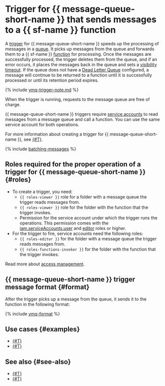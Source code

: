 # Trigger for {{ message-queue-short-name }} that sends messages to a {{ sf-name }} function

A [trigger](../trigger/) for {{ message-queue-short-name }} speeds up the processing of messages in a [queue](../../../message-queue/concepts/queue.md). It picks up messages from the queue and forwards them to a {{ sf-name }} [function](../function.md) for processing. Once the messages are successfully processed, the trigger deletes them from the queue, and if an error occurs, it places the messages back in the queue and sets a [visibility timeout](../../../message-queue/concepts/visibility-timeout.md). If the queue does not have a [Dead Letter Queue](../../../message-queue/concepts/dlq.md) configured, a message will continue to be returned to a function until it is successfully processed or until its retention period expires.

{% include [ymq-trigger-note.md](../../../_includes/functions/ymq-trigger-note.md) %}

When the trigger is running, requests to the message queue are free of charge.

{{ message-queue-short-name }} triggers require [service accounts](../../../iam/concepts/users/service-accounts.md) to read messages from a message queue and call a function. You can use the same service account for both operations.

For more information about creating a trigger for {{ message-queue-short-name }}, see [{#T}](../../operations/trigger/ymq-trigger-create.md).

{% include [batching-messages](../../../_includes/functions/batching-messages.md) %}

## Roles required for the proper operation of a trigger for {{ message-queue-short-name }} {#roles}

* To create a trigger, you need: 
    * `{{ roles-viewer }}` role for a folder with a message queue the trigger reads messages from.
    * `{{ roles-viewer }}` role for the folder with the function that the trigger invokes.
    * Permission for the service account under which the trigger runs the operations. This permission comes with the [iam.serviceAccounts.user](../../../iam/security/index.md#iam-serviceAccounts-user) and [editor](../../../iam/roles-reference.md#editor) roles or higher.
* For the trigger to fire, service accounts need the following roles: 
    * `{{ roles-editor }}` for the folder with a message queue the trigger reads messages from.
    * `{{ roles-functions-invoker }}` for the folder with the function that the trigger invokes.

Read more about [access management](../../security/index.md).

## {{ message-queue-short-name }} trigger message format {#format}

After the trigger picks up a message from the queue, it sends it to the function in the following format:

{% include [ymq-format](../../../_includes/functions/ymq-format.md) %}

## Use cases {#examples}

* [{#T}](../../tutorials/serverless-trigger-budget-queue-vm-tg.md)
* [{#T}](../../tutorials/video-converting-queue.md)

## See also {#see-also}

* [{#T}](../../../serverless-containers/concepts/trigger/ymq-trigger.md)
* [{#T}](../../../api-gateway/concepts/trigger/ymq-trigger.md)
